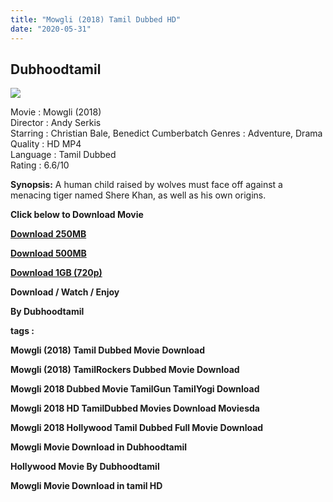 ```yaml
---
title: "Mowgli (2018) Tamil Dubbed HD"
date: "2020-05-31"
---
```


## Dubhoodtamil

[![](https://1.bp.blogspot.com/-zPy2Wy2Y3L0/XtJ9szSYxiI/AAAAAAAABTU/f4wLZFoUR1MsjhDYeUAfIMKROSUJPzrDgCEwYBhgLKs0DAL1OcqwfwSXw0RB_mNCIaSySnuteV_N_qF5KMr68__k2UFgq5Aqrx98CAvvqWxX5RTsgsQ2BvpaUOXnT9beA8NLnXVHdJCGrO-Y1S5rvDX_Koi-J3njhvrua92cQoiJNQcnoly8DjKaPo4Zk5n6RzyHZcL8ubTwP5yjd7NibnotRNQBfsUjqtKtFMe0QqpXbN9-OWphNMuBO-niIhE31Fwd2wEAHPN_ztjjRCsomeIPHjT_trWF-DXDmc376B87S2-XarAU7jXH8ruEZglfkjEfF59pCBdcDA21C4LjgqB5nG8Fdx5FG4-CrUEalZHzWJVk3Jq_ewPywAo8npek7A-xNHyc_NDNR4UlnVGbmv4Wzp_D2jiitiKXJuM_3dczPqT9lvYVj-7g9aYnHloVP0nqe6JGNbIr0T_pYeDdMZJ4TLaPsmbU8IshozB-DLQqw4xYh9SbV0r9oYbfItDEluRZJjX-_y9DsTFlODc179hN5sTEWrvItqysZHwFvXWFYgt92V7UKGrX49tEo1NVVWSmEV9mpfqLkRt8CrpeVHo6wwr36yw5vrtFnRZvU48cDxB5thRhr6BR8CjJUgVL4ME32AQdt0s39ZSTf3K4wn4DK9gU/s640/netflix-mowgli.jpg)](https://1.bp.blogspot.com/-zPy2Wy2Y3L0/XtJ9szSYxiI/AAAAAAAABTU/f4wLZFoUR1MsjhDYeUAfIMKROSUJPzrDgCEwYBhgLKs0DAL1OcqwfwSXw0RB_mNCIaSySnuteV_N_qF5KMr68__k2UFgq5Aqrx98CAvvqWxX5RTsgsQ2BvpaUOXnT9beA8NLnXVHdJCGrO-Y1S5rvDX_Koi-J3njhvrua92cQoiJNQcnoly8DjKaPo4Zk5n6RzyHZcL8ubTwP5yjd7NibnotRNQBfsUjqtKtFMe0QqpXbN9-OWphNMuBO-niIhE31Fwd2wEAHPN_ztjjRCsomeIPHjT_trWF-DXDmc376B87S2-XarAU7jXH8ruEZglfkjEfF59pCBdcDA21C4LjgqB5nG8Fdx5FG4-CrUEalZHzWJVk3Jq_ewPywAo8npek7A-xNHyc_NDNR4UlnVGbmv4Wzp_D2jiitiKXJuM_3dczPqT9lvYVj-7g9aYnHloVP0nqe6JGNbIr0T_pYeDdMZJ4TLaPsmbU8IshozB-DLQqw4xYh9SbV0r9oYbfItDEluRZJjX-_y9DsTFlODc179hN5sTEWrvItqysZHwFvXWFYgt92V7UKGrX49tEo1NVVWSmEV9mpfqLkRt8CrpeVHo6wwr36yw5vrtFnRZvU48cDxB5thRhr6BR8CjJUgVL4ME32AQdt0s39ZSTf3K4wn4DK9gU/s1600/netflix-mowgli.jpg)

  
  
Movie : Mowgli (2018)  
Director : Andy Serkis  
Starring : Christian Bale, Benedict Cumberbatch Genres : Adventure, Drama  
Quality : HD MP4  
Language : Tamil Dubbed  
Rating : 6.6/10

**Synopsis:** A human child raised by wolves must face off against a menacing tiger named Shere Khan, as well as his own origins.  
  

**Click below to Download Movie**

**[Download 250MB](https://oncehelp.com/mowgli-250MB)**

**[Download 500MB](https://oncehelp.com/mowgli-500MB)**

**[Download 1GB (720p)](https://oncehelp.com/mowgli-1GB)**

**Download / Watch / Enjoy**

**By Dubhoodtamil**

**tags :**

**Mowgli (2018) Tamil Dubbed Movie Download**

**Mowgli (2018) TamilRockers Dubbed Movie Download**

**Mowgli 2018 Dubbed Movie TamilGun TamilYogi Download**

**Mowgli 2018 HD TamilDubbed Movies Download Moviesda**

**Mowgli 2018 Hollywood Tamil Dubbed Full Movie Download** 

**Mowgli Movie Download in Dubhoodtamil**

**Hollywood Movie By Dubhoodtamil**

**Mowgli Movie Download in tamil HD**
